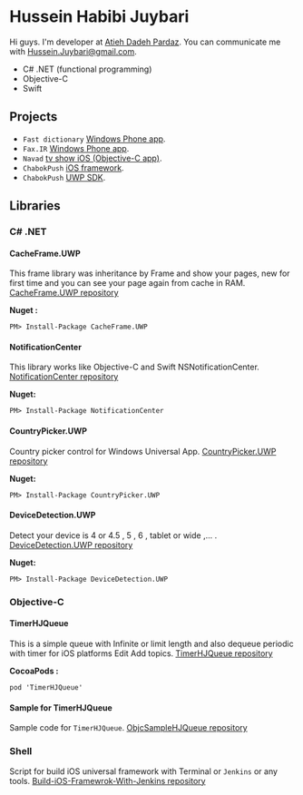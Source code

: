 # Hussein Habibi Juybari
Hi guys. I'm developer at [Atieh Dadeh Pardaz](http://www.adpdigital.com). You can communicate me with [Hussein.Juybari@gmail.com](mailto:Hussein.Juybari@gmail.com).

- C# .NET (functional programming)
- Objective-C
- Swift

## Projects

 - `Fast dictionary` [Windows Phone app](http://www.fastdic.com).
 - `Fax.IR` [Windows Phone app](http://www.fax.ir).
 - `Navad` [tv show iOS (Objective-C app)](https://itunes.apple.com/us/app/navad/id1055781884?mt=8).  
 - `ChabokPush` [iOS framework](https://cocoapods.org/pods/ChabokPush).
 - `ChabokPush` [UWP SDK](https://www.nuget.org/packages/ADPPushSDK).

## Libraries

### C# .NET

#### CacheFrame.UWP
This frame library was inheritance by Frame and show your pages, new for first time and you can see your page again from cache in RAM.
[CacheFrame.UWP repository](https://github.com/Husseinhj/CacheFrame.UWP)

**Nuget :**
```
PM> Install-Package CacheFrame.UWP
```

#### NotificationCenter
This library works like Objective-C and Swift NSNotificationCenter. 
[NotificationCenter repository](https://github.com/Husseinhj/NotificationCenter)

**Nuget:**
```
PM> Install-Package NotificationCenter
```

#### CountryPicker.UWP
Country picker control for Windows Universal App.
[CountryPicker.UWP repository](https://github.com/Husseinhj/CountryPicker.UWP)

**Nuget:**
```
PM> Install-Package CountryPicker.UWP
```

#### DeviceDetection.UWP
Detect your device is 4 or 4.5 , 5 , 6 , tablet or wide ,... .
[DeviceDetection.UWP repository](https://github.com/Husseinhj/DeviceDetection.UWP)

**Nuget:**
```
PM> Install-Package DeviceDetection.UWP
```

### Objective-C

#### TimerHJQueue
This is a simple queue with Infinite or limit length and also dequeue periodic with timer for iOS platforms Edit Add topics.
[TimerHJQueue repository](https://github.com/Husseinhj/TimerHJQueue)

**CocoaPods :** 
```
pod 'TimerHJQueue'
```

#### Sample for TimerHJQueue
Sample code for `TimerHJQueue`.
[ObjcSampleHJQueue repository](https://github.com/Husseinhj/ObjcSampleHJQueue)

### Shell
Script for build iOS universal framework with Terminal or `Jenkins` or any tools.
[Build-iOS-Framewrok-With-Jenkins repository](https://github.com/Husseinhj/Build-iOS-Framewrok-With-Jenkins)
